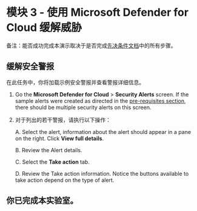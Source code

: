 # <a name="module-3---mitigate-threats-using-microsoft-defender-for-cloud"></a>模块 3 - 使用 Microsoft Defender for Cloud 缓解威胁

备注：能否成功完成本演示取决于是否完成[先决条件文档](00-prerequisites.md)中的所有步骤。 

## <a name="mitigate-security-alerts"></a>缓解安全警报

在此任务中，你将加载示例安全警报并查看警报详细信息。

1. Go the  <bpt id="p1">**</bpt>Microsoft Defender for Cloud<ept id="p1">**</ept><ph id="ph1"> &gt; </ph><bpt id="p2">**</bpt>Security Alerts<ept id="p2">**</ept> screen. If the sample alerts were created as directed in the <bpt id="p1">[</bpt>pre-requisites section<ept id="p1">](00-prerequisites.md#Deploy-sample-alerts-for-Demo-in-Module-2)</ept>, there should be multiple security alerts on this screen.

1. 对于列出的若干警报，请执行以下操作：

    A. Select the alert, information about the alert should appear in a pane on the right.  Click <bpt id="p1">**</bpt>View full details<ept id="p1">**</ept>.

    B. Review the Alert details.

    C. Select the <bpt id="p1">**</bpt>Take action<ept id="p1">**</ept> tab.

    D. Review the Take action information. Notice the buttons available to take action depend on the type of alert.

## <a name="you-have-completed-the-lab"></a>你已完成本实验室。
